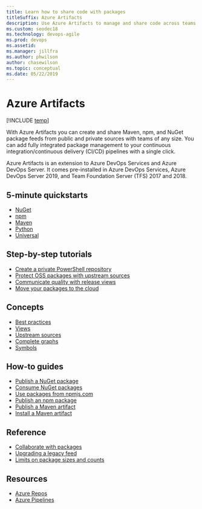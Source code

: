 ```yaml
---
title: Learn how to share code with packages 
titleSuffix: Azure Artifacts
description: Use Azure Artifacts to manage and share code across teams and platforms  
ms.custom: seodec18 
ms.technology: devops-agile
ms.prod: devops
ms.assetid:  
ms.manager: jillfra
ms.author: phwilson
author: chasewilson
ms.topic: conceptual
ms.date: 05/22/2019
---
```


# Azure Artifacts

[!INCLUDE [temp](../../_shared/version-tfs-2017-through-vsts.md)]  

With Azure Artifacts you can create and share Maven, npm, and NuGet package feeds from public and private sources with teams of any size. You can 
add fully integrated package management to your continuous integration/continuous delivery (CI/CD) pipelines with a single click.  

Azure Artifacts is an extension to Azure DevOps Services and Azure DevOps Server. It comes pre-installed in Azure DevOps Services, Azure DevOps Server 2019, and Team Foundation Server (TFS) 2017 and 2018.

## 5-minute quickstarts  

- [NuGet](../get-started-nuget.md)
- [npm](../get-started-npm.md)
- [Maven](../get-started-maven.md)
- [Python](../quickstarts/python-packages.md)
- [Universal](../quickstarts/universal-packages.md)

## Step-by-step tutorials

- [Create a private PowerShell repository](../tutorials/private-powershell-library.md)
- [Protect OSS packages with upstream sources](../tutorials/protect-oss-packages-with-upstream-sources.md)
- [Communicate quality with release views](../feeds/views.md)
- [Move your packages to the cloud](../nuget/move-from-fileshares.md)

## Concepts 
      
- [Best practices](../concepts/best-practices.md)
- [Views](../concepts/views.md)
- [Upstream sources](../concepts/upstream-sources.md)
- [Complete graphs](../concepts/package-graph.md)
- [Symbols](../concepts/symbols.md)


## How-to guides

- [Publish a NuGet package](../nuget/publish.md)
- [Consume NuGet packages](../nuget/consume.md)
- [Use packages from npmjs.com](../npm/upstream-sources.md)
- [Publish an npm package](../npm/publish.md)
- [Publish a Maven artifact](../maven/publish.md)
- [Install a Maven artifact](../maven/install.md)

## Reference 

- [Collaborate with packages](../collaborate-with-packages.md)
- [Upgrading a legacy feed](../reference/feed-upgrade-learn-more.md)
- [Limits on package sizes and counts](../reference/limits.md)

## Resources 

- [Azure Repos](../../repos/index.md)
- [Azure Pipelines](../../pipelines/index.md)